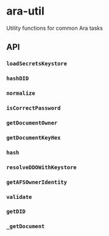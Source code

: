 # ara-util
Utility functions for common Ara tasks

## API

### `loadSecretsKeystore`
### `hashDID`
### `normalize`
### `isCorrectPassword`
### `getDocumentOwner`
### `getDocumentKeyHex`
### `hash`
### `resolveDDOWithKeystore`
### `getAFSOwnerIdentity`
### `validate`
### `getDID`
### `_getDocument`
